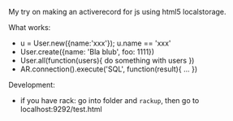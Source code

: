 My try on making an activerecord for js using html5 localstorage.

What works:
 - u = User.new({name:'xxx'}); u.name == 'xxx'
 - User.create({name: 'Bla blub', foo: 1111})
 - User.all(function(users){  do something with users })
 - AR.connection().execute('SQL', function(result){ ... })

Development:
 - if you have rack: go into folder and `rackup`, then go to localhost:9292/test.html